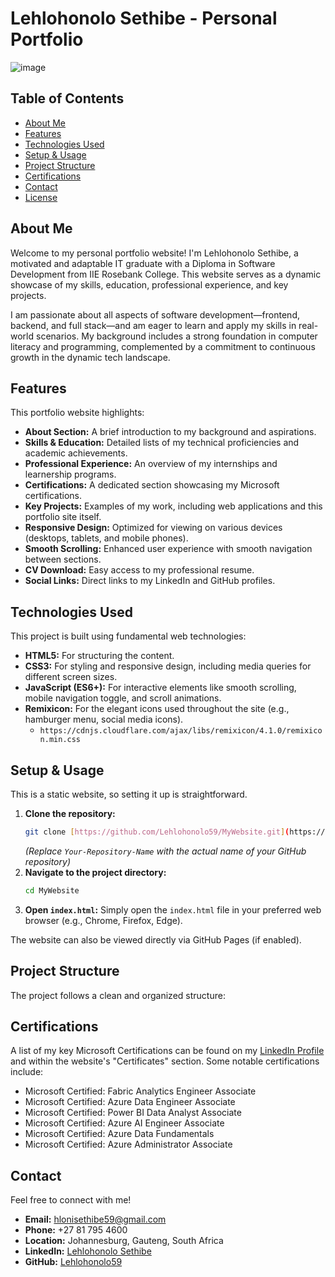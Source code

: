 # Lehlohonolo Sethibe - Personal Portfolio

![image](https://github.com/user-attachments/assets/f9cbf15b-a9f3-4358-81de-c28f7fc3aa42)


## Table of Contents

* [About Me](#about-me)
* [Features](#features)
* [Technologies Used](#technologies-used)
* [Setup & Usage](#setup--usage)
* [Project Structure](#project-structure)
* [Certifications](#certifications)
* [Contact](#contact)
* [License](#license)

## About Me

Welcome to my personal portfolio website! I'm Lehlohonolo Sethibe, a motivated and adaptable IT graduate with a Diploma in Software Development from IIE Rosebank College. This website serves as a dynamic showcase of my skills, education, professional experience, and key projects.

I am passionate about all aspects of software development—frontend, backend, and full stack—and am eager to learn and apply my skills in real-world scenarios. My background includes a strong foundation in computer literacy and programming, complemented by a commitment to continuous growth in the dynamic tech landscape.

## Features

This portfolio website highlights:

* **About Section:** A brief introduction to my background and aspirations.
* **Skills & Education:** Detailed lists of my technical proficiencies and academic achievements.
* **Professional Experience:** An overview of my internships and learnership programs.
* **Certifications:** A dedicated section showcasing my Microsoft certifications.
* **Key Projects:** Examples of my work, including web applications and this portfolio site itself.
* **Responsive Design:** Optimized for viewing on various devices (desktops, tablets, and mobile phones).
* **Smooth Scrolling:** Enhanced user experience with smooth navigation between sections.
* **CV Download:** Easy access to my professional resume.
* **Social Links:** Direct links to my LinkedIn and GitHub profiles.

## Technologies Used

This project is built using fundamental web technologies:

* **HTML5:** For structuring the content.
* **CSS3:** For styling and responsive design, including media queries for different screen sizes.
* **JavaScript (ES6+):** For interactive elements like smooth scrolling, mobile navigation toggle, and scroll animations.
* **Remixicon:** For the elegant icons used throughout the site (e.g., hamburger menu, social media icons).
    * `https://cdnjs.cloudflare.com/ajax/libs/remixicon/4.1.0/remixicon.min.css`

## Setup & Usage

This is a static website, so setting it up is straightforward.

1.  **Clone the repository:**
    ```bash
    git clone [https://github.com/Lehlohonolo59/MyWebsite.git](https://github.com/Lehlohonolo59/MyWebsite.git)
    ```
    *(Replace `Your-Repository-Name` with the actual name of your GitHub repository)*
2.  **Navigate to the project directory:**
    ```bash
    cd MyWebsite
    ```
3.  **Open `index.html`:**
    Simply open the `index.html` file in your preferred web browser (e.g., Chrome, Firefox, Edge).

The website can also be viewed directly via GitHub Pages (if enabled).

## Project Structure

The project follows a clean and organized structure:
## Certifications

A list of my key Microsoft Certifications can be found on my [LinkedIn Profile](https://www.linkedin.com/in/lehlohonolo-sethibe-547b98206/) and within the website's "Certificates" section. Some notable certifications include:

* Microsoft Certified: Fabric Analytics Engineer Associate
* Microsoft Certified: Azure Data Engineer Associate
* Microsoft Certified: Power BI Data Analyst Associate
* Microsoft Certified: Azure AI Engineer Associate
* Microsoft Certified: Azure Data Fundamentals
* Microsoft Certified: Azure Administrator Associate

## Contact

Feel free to connect with me!

* **Email:** hlonisethibe59@gmail.com
* **Phone:** +27 81 795 4600
* **Location:** Johannesburg, Gauteng, South Africa
* **LinkedIn:** [Lehlohonolo Sethibe](https://www.linkedin.com/in/lehlohonolo-sethibe-547b98206/)
* **GitHub:** [Lehlohonolo59](https://github.com/Lehlohonolo59)
